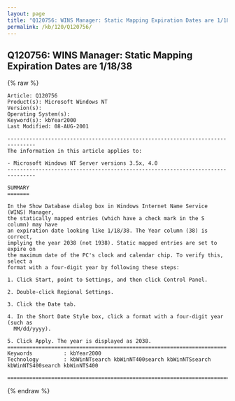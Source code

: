 ```yaml
---
layout: page
title: "Q120756: WINS Manager: Static Mapping Expiration Dates are 1/18/38"
permalink: /kb/120/Q120756/
---
```


## Q120756: WINS Manager: Static Mapping Expiration Dates are 1/18/38

{% raw %}

	Article: Q120756
	Product(s): Microsoft Windows NT
	Version(s): 
	Operating System(s): 
	Keyword(s): kbYear2000
	Last Modified: 08-AUG-2001
	
	-------------------------------------------------------------------------------
	The information in this article applies to:
	
	- Microsoft Windows NT Server versions 3.5x, 4.0 
	-------------------------------------------------------------------------------
	
	SUMMARY
	=======
	
	In the Show Database dialog box in Windows Internet Name Service (WINS) Manager,
	the statically mapped entries (which have a check mark in the S column) may have
	an expiration date looking like 1/18/38. The Year column (38) is correct,
	implying the year 2038 (not 1938). Static mapped entries are set to expire on
	the maximum date of the PC's clock and calendar chip. To verify this, select a
	format with a four-digit year by following these steps:
	
	1. Click Start, point to Settings, and then click Control Panel.
	
	2. Double-click Regional Settings.
	
	3. Click the Date tab.
	
	4. In the Short Date Style box, click a format with a four-digit year (such as
	  MM/dd/yyyy).
	
	5. Click Apply. The year is displayed as 2038.
	======================================================================
	Keywords          : kbYear2000 
	Technology        : kbWinNTsearch kbWinNT400search kbWinNTSsearch kbWinNTS400search kbWinNTS400
	
	=============================================================================
	

{% endraw %}
